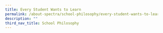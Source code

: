 ```yaml
---
title: Every Student Wants to Learn
permalink: /about-spectra/school-philosophy/every-student-wants-to-learn/
description: ""
third_nav_title: School Philosophy
---
```

